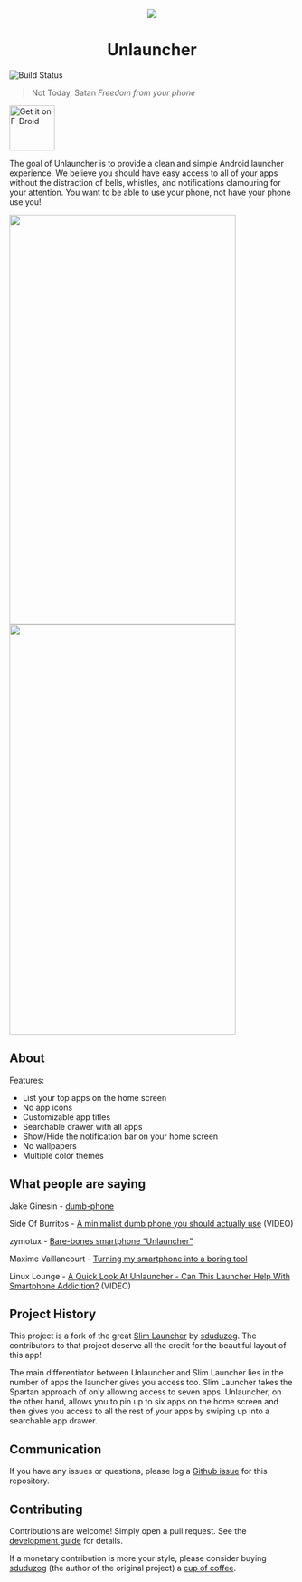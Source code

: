 <p align="center">
  <img src="docs/assets/unlauncher-logo.png">
</p>

<h1 align="center">
  Unlauncher
</h1>

![Build Status](https://github.com/jkuester/unlauncher/workflows/Android%20Master%20Branch%20CI/badge.svg)


> Not Today, Satan
> _Freedom from your phone_

[<img src="https://f-droid.org/badge/get-it-on.png"
     alt="Get it on F-Droid"
     height="80">](https://f-droid.org/packages/com.jkuester.unlauncher/)

The goal of Unlauncher is to provide a clean and simple Android launcher experience. We believe you should have easy access to all of your apps without the distraction of bells, whistles, and notifications clamouring for your attention. You want to be able to use your phone, not have your phone use you!

<p float="left">
  <img height="724" width="400" src="docs/assets/home-screen-1.png">
  <img height="724" width="400" src="docs/assets/home-screen-2.png">
</p>

## About

Features:

- List your top apps on the home screen
- No app icons
- Customizable app titles
- Searchable drawer with all apps
- Show/Hide the notification bar on your home screen
- No wallpapers
- Multiple color themes

## What people are saying

<!-- 2023 -->
Jake Ginesin - [dumb-phone](https://jakegines.in/blog/2023/dumb-phone)

<!-- 2022-12-05 -->
Side Of Burritos - [A minimalist dumb phone you should actually use](https://www.youtube.com/watch?v=OrZacTUhH0c) (VIDEO)

<!-- 2020-11-13 -->
zymotux - [Bare-bones smartphone “Unlauncher”](https://write.as/zymotux/bare-bones-smartphone-unlauncher)

<!-- 2020-11-03 -->
Maxime Vaillancourt - [Turning my smartphone into a boring tool](https://maximevaillancourt.com/blog/turning-my-smartphone-into-a-boring-tool)

<!-- 2020-08-29 -->
Linux Lounge - [A Quick Look At Unlauncher - Can This Launcher Help With Smartphone Addicition?](https://odysee.com/@LinuxLounge:b/a-quick-look-at-unlauncher-can-this) (VIDEO)

## Project History

This project is a fork of the great [Slim Launcher](https://github.com/sduduzog/slim-launcher) by [sduduzog](https://github.com/sduduzog). The contributors to that project deserve all the credit for the beautiful layout of this app!

The main differentiator between Unlauncher and Slim Launcher lies in the number of apps the launcher gives you access too.  Slim Launcher takes the Spartan approach of only allowing access to seven apps. Unlauncher, on the other hand, allows you to pin up to six apps on the home screen and then gives you access to all the rest of your apps by swiping up into a searchable app drawer.

## Communication

If you have any issues or questions, please log a [Github issue](https://github.com/jkuester/unlauncher/issues) for this repository.

## Contributing

Contributions are welcome! Simply open a pull request. See the [development guide](./DEVELOPMENT.md) for details.

If a monetary contribution is more your style, please consider buying [sduduzog](https://github.com/sduduzog) (the author of the original project) a [cup of coffee](https://buymeacoff.ee/sduduzog).
